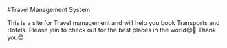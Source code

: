 #Travel Management System

This is a site for Travel management and will help you book  Transports and Hotels.
Please join to check out for the best places in the world😋🤩
Thank you😊